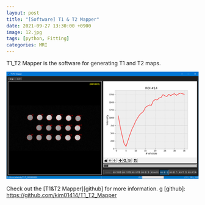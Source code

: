 ```yaml
---
layout: post
title: "[Software] T1 & T2 Mapper"
date: 2021-09-27 13:30:00 +0900
image: 12.jpg
tags: [python, Fitting]
categories: MRI
---
```

T1_T2 Mapper is the software for generating T1 and T2 maps.

![img](https://raw.githubusercontent.com/kim01414/T1_T2_Mapper/main/readme/img1.png)

Check out the [T1&T2 Mapper][github] for more information. 
g
[github]: https://github.com/kim01414/T1_T2_Mapper
